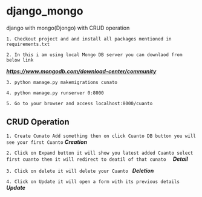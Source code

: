 # django_mongo
django with mongo(Djongo) with CRUD operation

`1. Checkout project and and install all packages mentioned in requirements.txt`

`2. In this i am using local Mongo DB server you can downlaod from below link` 

**_https://www.mongodb.com/download-center/community_**

`3. python manage.py makemigrations cunato`

`4. python manage.py runserver 0:8000 `

`5. Go to your browser and access localhost:8000/cuanto `

## CRUD Operation

`1. Create Cunato Add something then on click Cuanto DB button you will see your first Cuanto`  **_Creation_**

`2. Click on Expand button it will show you latest added Cuanto select first cuanto then it will redirect to deatil of that cunato  ` **_Detail_**

`3. Click on delete it will delete your Cuanto ` **_Deletion_**

`4. Click on Update it will open a form with its previous details `  **_Update_**



